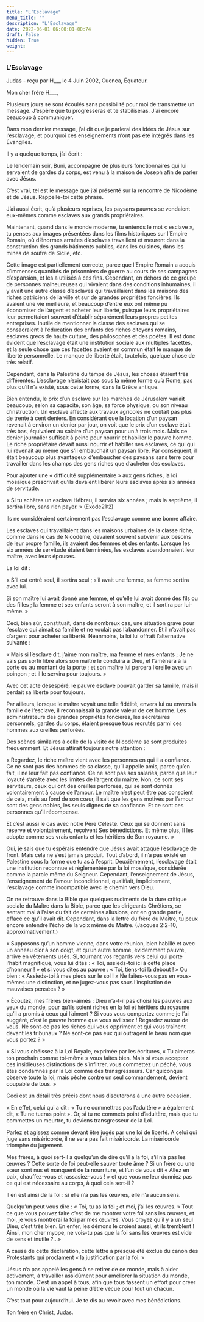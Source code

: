 ```yaml
---
title: "L’Esclavage"
menu_title: ""
description: "L’Esclavage"
date: 2022-06-01 06:00:01+00:74
draft: False
hidden: True
weight:
---
```

### L’Esclavage

Judas - reçu par H___  le 4 Juin 2002, Cuenca, Équateur.

Mon cher frère H___,

Plusieurs jours se sont écoulés sans possibilité pour moi de transmettre un message. J’espère que tu progresseras et te stabiliseras. J’ai encore beaucoup à communiquer.

Dans mon dernier message, j’ai dit que je parlerai des idées de Jésus sur l’esclavage, et pourquoi ces enseignements n’ont pas été intégrés dans les Évangiles.

Il y a quelque temps, j’ai écrit :

Le lendemain soir, Buni, accompagné de plusieurs fonctionnaires qui lui servaient de gardes du corps, est venu à la maison de Joseph afin de parler avec Jésus.

C’est vrai, tel est le message que j’ai présenté sur la rencontre de Nicodème et de Jésus. Rappelle-toi cette phrase.

J’ai aussi écrit, qu’à plusieurs reprises, les paysans pauvres se vendaient eux-mêmes comme esclaves aux grands propriétaires.

Maintenant, quand dans le monde moderne, tu entends le mot « esclave », tu penses aux images présentées dans les films historiques sur l’Empire Romain, où d’énormes armées d’esclaves  travaillent et meurent dans la construction des grands bâtiments publics, dans les cuisines, dans les mines de soufre de Sicile, etc.

Cette image est partiellement correcte, parce que l’Empire Romain a acquis d’immenses quantités de prisonniers de guerre au cours de ses campagnes d’expansion, et les a utilisés à ces fins. Cependant, en dehors de ce groupe de personnes malheureuses qui vivaient dans des conditions inhumaines, il y avait une autre classe d’esclaves qui travaillaient dans les maisons des riches patriciens de la ville et sur de grandes propriétés foncières. Ils avaient une vie meilleure, et beaucoup d’entre eux ont même pu économiser de l’argent et acheter leur liberté, puisque leurs propriétaires leur permettaient souvent d’établir séparément leurs propres petites entreprises. Inutile de mentionner la classe des esclaves qui se consacraient à l’éducation des enfants des riches citoyens romains, esclaves grecs de haute culture, des philosophes et des poètes. Il est donc évident que l’esclavage était une institution sociale aux multiples facettes, et la seule chose que ces facettes avaient en commun était le manque de liberté personnelle. Le manque de liberté était, toutefois, quelque chose de très relatif.

Cependant, dans la Palestine du temps de Jésus, les choses étaient très différentes. L’esclavage  n’existait pas sous la même forme qu’à Rome, pas plus qu’il n’a existé, sous cette forme, dans la Grèce antique.

Bien entendu, le prix d’un esclave sur les marchés de Jérusalem variait beaucoup, selon  sa capacité, son âge, sa force physique, ou son niveau d’instruction. Un esclave affecté aux travaux agricoles ne coûtait pas plus de trente à cent deniers. En considérant que la location d’un paysan revenait à environ un denier par jour, on voit que le prix d’un esclave était très bas, équivalent au salaire d’un paysan pour un à trois mois. Mais ce denier journalier suffisait à peine pour nourrir et habiller le pauvre homme. Le riche propriétaire devait aussi nourrir et habiller ses esclaves, ce qui qui lui revenait au même que s’il embauchait un paysan libre. Par conséquent, il était beaucoup plus avantageux d’embaucher des paysans sans terre pour travailler dans les champs des gens riches que d’acheter des esclaves.

Pour ajouter une « difficulté supplémentaire » aux gens riches, la loi mosaïque prescrivait qu’ils devaient libérer leurs esclaves après six années de servitude.

« Si tu achètes un esclave Hébreu, il servira six années ; mais la septième, il sortira libre, sans rien payer. » (Exode21:2)

Ils ne considéraient certainement pas l’esclavage comme une bonne affaire.

Les esclaves qui travaillaient dans les maisons urbaines de la classe riche, comme dans le cas de Nicodème, devaient souvent subvenir aux besoins de leur propre famille, ils avaient des femmes et des enfants. Lorsque les six années de servitude étaient terminées, les esclaves abandonnaient leur maître, avec leurs épouses.

La loi dit :

« S’il est entré seul, il sortira seul ; s’il avait une femme, sa femme sortira avec lui.

Si son maître lui avait donné une femme, et qu’elle lui avait donné des fils ou des filles ; la femme et ses enfants seront à son maître, et il sortira par lui-même. »

Ceci, bien sûr, constituait, dans de nombreux cas, une situation grave pour l’esclave qui aimait sa famille et ne voulait pas l’abandonner. Et il n’avait pas d’argent pour acheter sa liberté. Néanmoins, la loi lui offrait l’alternative suivante :

« Mais si l’esclave dit, j’aime mon maître, ma femme et mes enfants ; Je ne vais pas sortir libre alors son maître le conduira à Dieu, et l’amènera à la porte ou au montant de la porte ; et son maître lui percera l’oreille avec un poinçon ; et il le servira pour toujours. »

Avec cet acte désespéré, le pauvre esclave pouvait garder sa famille, mais il perdait sa liberté pour toujours.

Par ailleurs, lorsque le maître voyait une telle fidélité, envers lui ou envers la famille de l’esclave, il reconnaissait la grande valeur de cet homme. Les administrateurs des grandes propriétés foncières, les secrétaires personnels, gardes du corps, étaient presque tous recrutés parmi ces hommes aux oreilles perforées.

Des scènes similaires à celle de la visite de Nicodème se sont produites fréquemment. Et Jésus attirait toujours notre attention :

« Regardez, le riche maître vient avec les personnes en qui il a confiance. Ce ne sont pas des hommes de sa classe, qu’il appelle amis, parce qu’en fait, il ne leur fait pas confiance. Ce ne sont pas ses salariés, parce que leur loyauté s’arrête avec les limites de l’argent du maître. Non, ce sont ses serviteurs, ceux qui ont des oreilles perforées, qui se sont donnés volontairement à cause de l’amour. Le maître n’est peut être pas conscient de cela, mais au fond de son cœur, il sait que les gens motivés par l’amour sont des gens nobles, les seuls dignes de sa confiance. Et ce sont ces personnes qu’il récompense.

Et c’est aussi le cas avec notre Père Céleste. Ceux qui se donnent sans réserve et volontairement, reçoivent Ses bénédictions. Et même plus, Il les adopte comme ses vrais enfants et les héritiers de Son royaume. »

Oui, je sais que tu espérais entendre que Jésus avait attaqué l’esclavage de front. Mais cela ne s’est jamais produit. Tout d’abord, il n’a pas existé en Palestine sous la forme que tu as à l’esprit. Deuxièmement, l’esclavage était une institution reconnue et réglementée par la loi mosaïque, considérée comme la parole même du Seigneur. Cependant, l’enseignement de Jésus, l’enseignement de l’amour inconditionnel, qualifiait, implicitement, l’esclavage comme incompatible avec le chemin vers Dieu.

On ne retrouve dans la Bible que quelques rudiments de la dure critique sociale du Maître dans la Bible, parce que les dirigeants Chrétiens, se sentant mal à l’aise du fait de certaines allusions, ont en grande partie, effacé ce qu’il avait dit. Cependant, dans la lettre du frère du Maître, tu peux encore entendre l’écho de la voix même du Maître. (Jacques 2:2-10, approximativement.)

« Supposons qu’un homme vienne, dans votre réunion, bien habillé et avec un anneau d’or à son doigt, et qu’un autre homme, évidemment pauvre, arrive en vêtements usés. Si, tournant vos regards vers celui qui porte l’habit magnifique, vous lui dites : « Toi, assieds-toi ici à cette place d’honneur ! » et si vous dites au pauvre : « Toi, tiens-toi là debout ! » Ou bien : « Assieds-toi à mes pieds sur le sol ! »  Ne faites-vous pas en vous-mêmes une distinction, et ne jugez-vous pas sous l’inspiration de mauvaises pensées ? »

« Écoutez, mes frères bien-aimés : Dieu n’a-t-il pas choisi les pauvres aux yeux du monde, pour qu’ils soient riches en la foi et héritiers du royaume qu’il a promis à ceux qui l’aiment ? Si vous vous comportez comme je l’ai suggéré, c’est le pauvre homme que vous avilissez ! Regardez autour de vous. Ne sont-ce pas les riches qui vous oppriment et qui vous traînent devant les tribunaux ? Ne sont-ce pas eux qui outragent le beau nom que vous portez ? »

« Si vous obéissez à la Loi Royale, exprimée par les écritures, « Tu aimeras ton prochain comme toi-même » vous faites bien. Mais si vous acceptez ces insidieuses distinctions de s’infiltrer, vous commettez un péché, vous êtes condamnés par la Loi comme des transgresseurs. Car quiconque observe toute la loi, mais pèche contre un seul commandement, devient coupable de tous. » 

Ceci est un détail très précis dont nous discuterons à une autre occasion.

« En effet, celui qui a dit : « Tu ne commettras pas l’adultère » a également dit, « Tu ne tueras point ». Or, si tu ne commets point d’adultère, mais que tu commettes un meurtre, tu deviens transgresseur de la Loi.

Parlez et agissez comme devant être jugés par une loi de liberté. A celui qui juge sans  miséricorde, il ne sera pas fait miséricorde.  La miséricorde triomphe du jugement.

Mes frères, à quoi sert-il à quelqu’un de dire qu’il a la foi, s’il n’a pas les œuvres ? Cette sorte de foi peut-elle sauver toute âme ? Si un frère ou une sœur sont nus et manquent de la nourriture, et l’un de vous dit « Allez en paix, chauffez-vous et rassasiez-vous ! » et que vous ne leur donniez pas ce qui est nécessaire au corps, à quoi cela sert-il ?

Il en est ainsi de la foi : si elle n’a pas les œuvres, elle n’a aucun sens.

Quelqu’un peut vous dire : « Toi, tu as la foi ; et moi, j’ai les œuvres. » Tout ce que vous pouvez faire c’est de me montrer votre foi sans les œuvres, et moi, je vous montrerai la foi par mes œuvres.  Vous croyez qu’il y a un seul Dieu, c’est très bien. En enfer, les démons le croient aussi, et ils tremblent ! Ainsi, mon cher myope, ne vois-tu pas que la foi sans les œuvres est vide de sens et inutile ?…»

A cause de cette déclaration, cette lettre a presque été exclue du canon des Protestants qui proclament « la justification par la foi. »

Jésus n’a pas appelé les gens à se retirer de ce monde, mais à aider activement, à travailler assidûment pour améliorer la situation du monde, ton monde. C’est un appel à tous, afin que tous fassent un effort pour créer un monde où la vie vaut la peine d’être vécue pour tout un chacun.

C’est tout pour aujourd’hui. Je te dis au revoir avec mes bénédictions.

Ton frère en Christ, Judas.